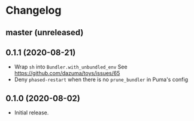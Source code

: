# Changelog

## master (unreleased)

## 0.1.1 (2020-08-21)

*   Wrap `sh` into `Bundler.with_unbundled_env`
    See <https://github.com/dazuma/toys/issues/65>
*   Deny `phased-restart` when there is no `prune_bundler` in Puma's config

## 0.1.0 (2020-08-02)

*   Initial release.
